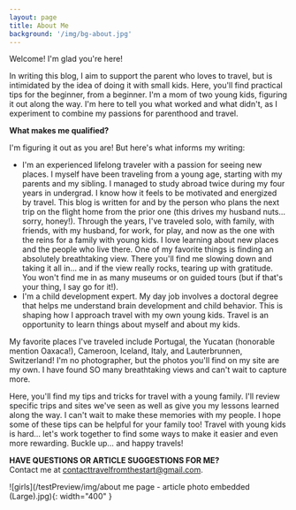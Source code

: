 ```yaml
---
layout: page
title: About Me
background: '/img/bg-about.jpg'
---
```


Welcome! I'm glad you're here!

In writing this blog, I aim to support the parent who loves to travel, but is intimidated by the idea of doing it with small kids. Here, you'll find practical tips for the beginner, from a beginner. I'm a mom of two young kids, figuring it out along the way. I'm here to tell you what worked and what didn't, as I experiment to combine my passions for parenthood and travel. 

**What makes me qualified?**

I'm figuring it out as you are! But here's what informs my writing:

* I'm an experienced lifelong traveler with a passion for seeing new places. I myself have been traveling from a young age, starting with my parents and my sibling. I managed to study abroad twice during my four years in undergrad. I know how it feels to be motivated and energized by travel. This blog is written for and by the person who plans the next trip on the flight home from the prior one (this drives my husband nuts… sorry, honey!). Through the years, I've traveled solo, with family, with friends, with my husband, for work, for play, and now as the one with the reins for a family with young kids. I love learning about new places and the people who live there. One of my favorite things is finding an absolutely breathtaking view. There you'll find me slowing down and taking it all in… and if the view really rocks, tearing up with gratitude. You won't find me in as many museums or on guided tours (but if that's your thing, I say go for it!). 
* I'm a child development expert. My day job involves a doctoral degree that helps me understand brain development and child behavior. This is shaping how I approach travel with my own young kids. Travel is an opportunity to learn things about myself and about my kids. 

My favorite places I've traveled include Portugal, the Yucatan (honorable mention Oaxaca!), Cameroon, Iceland, Italy, and Lauterbrunnen, Switzerland! I'm no photographer, but the photos you'll find on my site are my own. I have found SO many breathtaking views and can't wait to capture more.

Here, you'll find my tips and tricks for travel with a young family. I'll review specific trips and sites we've seen as well as give you my lessons learned along the way.
I can't wait to make these memories with my people. I hope some of these tips can be helpful for your family too! Travel with young kids is hard… let's work together to find some ways to make it easier and even more rewarding. Buckle up… and happy travels!

**HAVE QUESTIONS OR ARTICLE SUGGESTIONS FOR ME?**<br>
Contact me at [contacttravelfromthestart@gmail.com](contacttravelfromthestart@gmail.com). 

![girls](/testPreview/img/about me page - article photo embedded (Large).jpg){: width="400" }